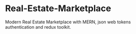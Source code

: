 # Real-Estate-Marketplace
Modern Real Estate Marketplace with MERN, json web tokens authentication and redux toolkit.
